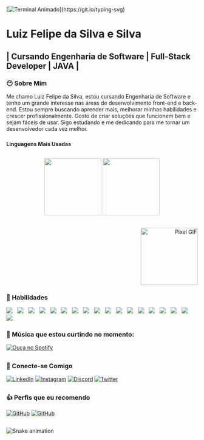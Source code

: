 [![Terminal Animado](https://readme-typing-svg.herokuapp.com?font=Fira+Code&pause=1000&color=ffffff&width=500&lines=Olá!;Sou+Luiz+Felipe,+Full+Stack+Developer!)](https://git.io/typing-svg)


## 

# Luiz Felipe da Silva e Silva

## | Cursando Engenharia de Software | Full-Stack Developer | JAVA |

###  😶 Sobre Mim
Me chamo Luiz Felipe da Silva, estou cursando Engenharia de Software e tenho um grande interesse nas áreas de desenvolvimento front-end e back-end.
Estou sempre buscando aprender mais, melhorar minhas habilidades e crescer profissionalmente. Gosto de criar soluções que funcionem bem e sejam fáceis de usar. Sigo estudando e me dedicando para me tornar um desenvolvedor cada vez melhor.

###

**Linguagens Mais Usadas**

##

<div align="center">
  <img src="https://github-readme-stats.vercel.app/api?username=sychr12&show_icons=true&count_private=true&theme=radical&hide_border=false" height="150" />
  <img src="https://github-readme-stats.vercel.app/api/top-langs?username=sychr12&layout=compact&langs_count=5&theme=radical&hide_border=false" height="150" />
</div>


##

<p align="right" style="margin-top: 10px;">
  <img src="https://i.pinimg.com/originals/cf/43/d7/cf43d742e44ed7852c5ff1bf59396259.gif" alt="Pixel GIF" height="150">
</p>


### 💪 Habilidades

<div align="left">
  <img src="https://img.shields.io/badge/-JavaScript-F7DF1E?logo=javascript&logoColor=black"  />
  <img width="5" />
  <img src="https://img.shields.io/badge/-HTML5-E34F26?logo=html5&logoColor=white"  />
  <img width="5" />
  <img src="https://img.shields.io/badge/-CSS3-1572B6?logo=css3&logoColor=white"  />
  <img width="5" />
  <img src="https://img.shields.io/badge/-Python-3776AB?logo=python&logoColor=white"  />
  <img width="5" />
  <img src="https://img.shields.io/badge/-MySQL-4479A1?logo=mysql&logoColor=white"  />
  <img width="5" />
  <img src="https://img.shields.io/badge/-MongoDB-47A248?logo=mongodb&logoColor=white"  />
  <img width="5" />
  <img src="https://img.shields.io/badge/Backend-Java-007396?logo=openjdk&logoColor=white"  />
  <img width="5" />

  <img src="https://img.shields.io/badge/-C-A8B9CC?logo=c&logoColor=black"  />
  <img width="5" />
  <img src="https://img.shields.io/badge/-C++-00599C?logo=c++&logoColor=white"  />
  <img width="5" />
  <img src="https://img.shields.io/badge/-PHP-777BB4?logo=php&logoColor=white"  />
  <img width="5" />
  <img src="https://img.shields.io/badge/-React-61DAFB?logo=react&logoColor=black"  />
  <img width="5" />
  <img src="https://img.shields.io/badge/-Node.js-339933?logo=nodedotjs&logoColor=white"  />
  <img width="5" />
  <img src="https://img.shields.io/badge/-Android_Studio-3DDC84?logo=androidstudio&logoColor=white"  />
  <img width="5" />
  <img src="https://img.shields.io/badge/-Git-F05032?logo=git&logoColor=white"  />
  <img width="5" />


  <img src="https://img.shields.io/badge/-GitHub-181717?logo=github&logoColor=white"  />
  <img width="5" />
  <img src="https://img.shields.io/badge/-Flask-000000?logo=flask&logoColor=white"  />
  <img width="5" />
  <img src="https://img.shields.io/badge/-Pygame-FF7F00?logo=python&logoColor=white"  />
  <img width="5" />

  <img src="https://img.shields.io/badge/Spring%20Boot-3.2.4-6DB33F?style=flat&logo=springboot&logoColor=white"  />
  <img width="5" />
</div>




### 🎵 Música que estou curtindo no momento:
[![Ouça no Spotify](https://img.shields.io/badge/Spotify-Listen-green?logo=spotify&style=flat)](https://open.spotify.com/track/0llzgiUXaGeoI4uN0rl8sn?si=kKxVRVgsREW7n4Hq3kjM3Q)

##

### 💼 Conecte-se Comigo
[![LinkedIn](https://img.shields.io/badge/-LinkedIn-0077B5?logo=linkedin&logoColor=white)](https://www.linkedin.com/in/luiz-felipe-silva-490094260)
[![Instagram](https://img.shields.io/badge/-Instagram-E4405F?logo=instagram&logoColor=white)](https://instagram.com/seu-usuario)
[![Discord](https://img.shields.io/badge/-Discord-5865F2?logo=discord&logoColor=white)](https://discord.com/users/1318751165235859539)
[![Twitter](https://img.shields.io/badge/-Twitter-1DA1F2?logo=twitter&logoColor=white)](https://twitter.com/seu-usuario)

##

### 👍 Perfis que eu recomendo

[![GitHub](https://img.shields.io/badge/GitHub-VitorRamires-181717?logo=github&logoColor=white)](https://github.com/VitorRamires468)
[![GitHub](https://img.shields.io/badge/GitHub-Alvesvnc-181717?logo=github&logoColor=white)](https://github.com/Alvesvnc)
##

<img src="https://raw.githubusercontent.com/sychr12/sychr12/output/snake.svg" alt="Snake animation" />


